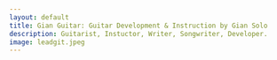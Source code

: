 ```yaml
---
layout: default
title: Gian Guitar: Guitar Development & Instruction by Gian Solo
description: Guitarist, Instuctor, Writer, Songwriter, Developer. 
image: leadgit.jpeg
---
```


